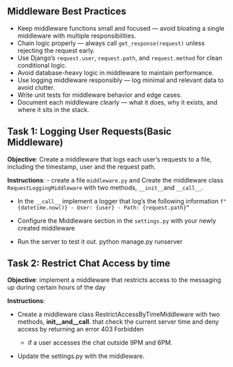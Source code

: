 ## Middleware Best Practices
* Keep middleware functions small and focused — avoid bloating a single middleware with multiple responsibilities.
* Chain logic properly — always call `get_response(request)` unless rejecting the request early.
* Use Django’s `request.user`, `request.path`, and `request.method` for clean conditional logic.
* Avoid database-heavy logic in middleware to maintain performance.
* Use logging middleware responsibly — log minimal and relevant data to avoid clutter.
* Write unit tests for middleware behavior and edge cases.
* Document each middleware clearly — what it does, why it exists, and where it sits in the stack.

## Task 1: Logging User Requests(Basic Middleware)
**Objective**: Create a middleware that logs each user’s requests to a file, including the timestamp, user and the request path.

**Instructions**: - create a file `middleware.py` and Create the middleware class `RequestLoggingMiddleware` with two methods, `__init__`and `__call__`.

* In the `__call__` implement a logger that log’s the following information `f"{datetime.now()} - User: {user} - Path: {request.path}“`

* Configure the Middleware section in the `settings.py` with your newly created middleware

* Run the server to test it out. python manage.py runserver

## Task 2: Restrict Chat Access by time
**Objective**: implement a middleware that restricts access to the messaging up during certain hours of the day

**Instructions**:

* Create a middleware class RestrictAccessByTimeMiddleware with two methods, __init__and__call__. that check the current server time and deny access by returning an error 403 Forbidden

    * if a user accesses the chat outside 9PM and 6PM.
* Update the settings.py with the middleware.